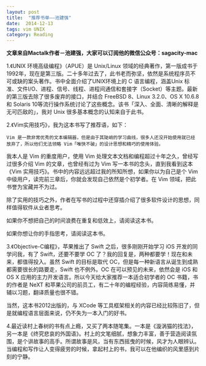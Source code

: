 ```yaml
---
layout: post
title:  "推荐书单——池建强"
date:  2014-12-13
tags: vim UNIX 
category: Reading
---
```

**文章来自Mactalk作者－池建强，大家可以订阅他的微信公众号：sagacity-mac**



1.《UNIX 环境高级编程》（APUE）是 Unix/Linux 领域的经典著作，第一版成书于1992年，现在是第三版。二十多年过去了，此书老而弥坚，依然是系统程序员不可或缺的案头著作。书中全面介绍了UNIX环境上的 C 语言编程，涵盖Unix 标准、文件I/O、进程、信号、线程、进程间通信和套接字（Socket）等主题。最新的第三版去除了很多废弃的接口，并结合 FreeBSD 8、Linux 3.2.0、OS X 10.6.8和 Solaris 10等流行操作系统讨论了这些概念。该书「深入、全面、清晰的解释是无可匹敌的」，我对 Unix 很多基本概念的认知来自于此书。

2.《Vim实用技巧》，我为这本书写了推荐语，如下：

	Vim 是一款非常优秀的文本编辑器，但是由于其陡峭的学习曲线，很多人还没开始使用就已经放弃了，所以他们无法领略 Vim「唯快不破」的设计思想和精巧的使用体验。

我本人是 Vim 的重度用户，使用 Vim 处理文本文档和编程超过十年之久，曾经写过很多介绍 Vim 的文章，也曾经有过为 Vim 写一本书的念头，直到我看到这本《Vim 实用技巧》。书中的内容远远超过我的所知所想，如果你以为自己是个 Vim 中级用户，读完前三章后，你就会发现自己依然是个初学者。在 Vim 领域，把此书誉为宝藏并不为过。

除了实用的技巧之外，作者在写书的过程中还穿插介绍了很多软件设计的思想，同样值得软件从业者思考。

如果你不想把自己的时间浪费在重复和低效上，请阅读这本书。

如果你想让你的手指思考，请阅读这本书。

3.《Objective-C编程》，苹果推出了 Swift 之后，很多刚刚开始学习 iOS 开发的同学问我，有了 Swift，还要不要学 OC 了？我的回复是，两种都要学！现在和未来，都值得投入。虽然 Swift 的目标是取代 OC，但是每一种新语言从诞生到成熟都需要很长的路要走，Swift 也不例外。OC 在可以预见的未来，依然会是 iOS 和 OS X 应用的主力开发语言。所以今天给大家推荐一本适合初学者的 OC 书籍，书的作者是 NeXT 和苹果公司的前员工，有二十年的编程经验，内容简练易懂，并辅以习题，翻译质量也很不错。

当然，这本书2012出版的，与 XCode 等工具框架相关的内容已经比较陈旧了，但是就编程语言层面来说，仍不失为一本入门的好书。

4.最近读村上春树的书有点上瘾，又买了两本随笔集。一本是《漩涡猫的找法》，另一本是《终究悲哀的外国语》。村上的文笔细腻，想象力丰富，善于营造阅读氛围，是个讲故事的高手。所谓故事是风，当有东西摇曳的时候，风才为人眼辨认。当编程和写作让人变得疲劳的时候，拿起村上的书，我可以在他编织的风里感到片刻的宁静。